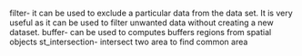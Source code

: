 filter- it can be used to exclude a particular data from the data set. It is very useful as it can be used to filter unwanted data without creating a new dataset.
buffer- can be used to computes buffers regions from spatial objects
st_intersection- intersect two area to find common area
